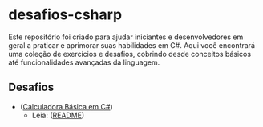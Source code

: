 # desafios-csharp
Este repositório foi criado para ajudar iniciantes e desenvolvedores em geral a praticar e aprimorar suas habilidades em C#.  Aqui você encontrará uma coleção de exercícios e desafios, cobrindo desde conceitos básicos até funcionalidades avançadas da linguagem.

## Desafios 
- ([Calculadora Básica em C#](https://github.com/DiegoSanDev/desafios-csharp/tree/main/CalculadoraBasica))
  - Leia: ([README](https://github.com/DiegoSanDev/desafios-csharp/blob/main/CalculadoraBasica/README.md))
